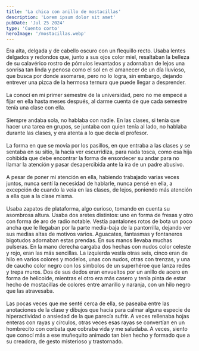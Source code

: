 ```yaml
---
title: 'La chica con anillo de mostacillas'
description: 'Lorem ipsum dolor sit amet'
pubDate: 'Jul 25 2024'
type: 'Cuento corto'
heroImage: '/mostacillas.webp'
---
```


Era alta, delgada y de cabello oscuro con un flequillo recto. Usaba lentes delgados y redondos que, junto a sus ojos color miel, resaltaban la belleza de su calavérico rostro de pómulos levantados y adornaban de lejos una sonrisa tan linda y penosa como el sol en el amanecer de un día lluvioso, que busca por donde asomarse, pero no lo logra, sin embargo, dejando entrever una pizca de la hermosa ternura que puede llegar a desprender.
<br>
<br>
La conocí en mi primer semestre de la universidad, pero no me empecé a fijar en ella hasta meses después, al darme cuenta de que cada semestre tenía una clase con ella.
<br>
<br>
Siempre andaba sola, no hablaba con nadie. En las clases, si tenía que hacer una tarea en grupos, se juntaba con quien tenía al lado, no hablaba durante las clases, y era atenta a lo que decía el profesor.
<br>
<br>
La forma en que se movía por los pasillos, en que entraba a las clases y se sentaba en su sitio, la hacía ver escurridiza, para nada tosca, como esa hija cohibida que debe encontrar la forma de ensordecer su andar para no llamar la atención y pasar desapercibida ante la ira de un padre abusivo.
<br>
<br>
A pesar de poner mi atención en ella, habiendo trabajado varias veces juntos, nunca sentí la necesidad de hablarle, nunca pensé en ella, a excepción de cuando la veía en las clases, de lejos, poniendo más atención a ella que a la clase misma.
<br>
<br>
Usaba zapatos de plataforma, algo curioso, tomando en cuenta su asombrosa altura. Usaba dos aretes distintos: uno en forma de fresas y otro con forma de aro de radio notable. Vestía pantalones rotos de bota un poco ancha que le llegaban por la parte media-baja de la pantorrilla, dejando ver sus medias altas de motivos varios. Aguacates, fantasmas y fontaneros bigotudos adornaban estas prendas. En sus manos llevaba muchas pulseras. En la mano derecha cargaba dos hechas con nudos color celeste y rojo, eran las más sencillas. La izquierda vestía otras seis, cinco eran de hilo en varios colores y modelos, unas con nudos, otras con trenzas, y una de caucho color negro con los símbolos de un superhéroe que lanza redes y trepa muros. Dos de sus dedos eran envueltos por un anillo de acero en forma de helicoide, mientras el otro era más casero y tenía pinta de estar hecho de mostacillas de colores entre amarillo y naranja, con un hilo negro que las atravesaba.
<br>
<br>
Las pocas veces que me senté cerca de ella, se paseaba entre las anotaciones de la clase y dibujos que hacía para calmar alguna especie de hiperactividad o ansiedad de la que parecía sufrir. A veces rellenaba hojas enteras con rayas y círculos, otras veces esas rayas se convertían en un hombrecito con corbata que cobraba vida y me saludaba. A veces, siento que conocí más a ese muñequito animado tan bien hecho y formado que a su creadora, de gesto misterioso y trastornado.

